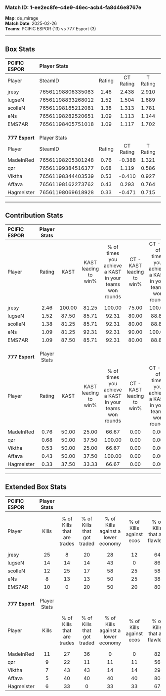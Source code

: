 ### Match ID: 1-ee2ec8fe-c4e9-46ec-acb4-fa8d46e8767e  
**Map**: de_mirage  
**Match Date**: 2025-02-26  
**Teams**: PCIFIC ESPOR (13) vs 777 Esport (3)  

---  

## Box Stats  

| **PCIFIC ESPOR** | Player Stats      |        |           |          |        |       |       |         |        |      |     |
| :- | :- | :-: | :-: | :-: | :-: | :-: | :-: | :-: | :-: | :-: | :-: |
| Player           | SteamID           | Rating | CT Rating | T Rating |  KAST  |  ADR  | Kills | Assists | Deaths | K/D  | HS% |
| jresy            | 76561198806335083 |  2.46  |   2.438   |  2.910   | 100.00 | 178.3 |  25   |    7    |   9    | 2.78 | 48  |
| lugseN           | 76561198833268012 |  1.52  |   1.504   |  1.689   | 87.50  | 79.4  |  14   |    1    |   6    | 2.33 | 35  |
| scolleN          | 76561198185212081 |  1.38  |   1.313   |  1.781   | 81.25  | 83.4  |  12   |    2    |   6    | 2.00 | 58  |
| eNs              | 76561198282520651 |  1.09  |   1.113   |  1.144   | 81.25  | 58.8  |   8   |    2    |   6    | 1.33 | 50  |
| EMS7AR           | 76561198405751018 |  1.09  |   1.117   |  1.702   | 87.50  | 67.4  |  10   |    5    |   12   | 0.83 | 70  |
|                  |                   |        |           |          |        |       |       |         |        |      |     |
|                  |                   |        |           |          |        |       |       |         |        |      |     |
|                  |                   |        |           |          |        |       |       |         |        |      |     |
| **777 Esport**   | Player Stats      |        |           |          |        |       |       |         |        |      |     |
| Player           | SteamID           | Rating | CT Rating | T Rating |  KAST  |  ADR  | Kills | Assists | Deaths | K/D  | HS% |
| MadeInRed        | 76561198205301248 |  0.76  |  -0.388   |  1.321   | 50.00  | 64.4  |  11   |    0    |   14   | 0.79 | 36  |
| qzr              | 76561199384516377 |  0.68  |   1.119   |  0.586   | 50.00  | 70.6  |   9   |    2    |   14   | 0.64 | 66  |
| Viktha           | 76561198344403539 |  0.53  |  -0.410   |  0.927   | 50.00  | 63.2  |   7   |    3    |   15   | 0.47 | 85  |
| Affava           | 76561198162273762 |  0.43  |   0.293   |  0.764   | 50.00  | 55.1  |   5   |    3    |   14   | 0.36 | 80  |
| Hagmeister       | 76561198069618928 |  0.33  |  -0.471   |  0.715   | 37.50  | 32.6  |   6   |    0    |   13   | 0.46 | 66  |
---  

## Contribution Stats  

| **PCIFIC ESPOR** | Player Stats |        |                      |                                                        |                           |                                                             |                          |                                                            |
| :- | :-: | :-: | :-: | :-: | :-: | :-: | :-: | :-: |
| Player           |    Rating    |  KAST  | KAST leading to win% | % of times you achieve a KAST in your teams won rounds | CT - KAST leading to win% | CT - % of times you achieve a KAST in your teams won rounds | T - KAST leading to win% | T - % of times you achieve a KAST in your teams won rounds |
| jresy            |     2.46     | 100.00 |        81.25         |                         100.00                         |           75.00           |                           100.00                            |          100.00          |                           100.00                           |
| lugseN           |     1.52     | 87.50  |        85.71         |                         92.31                          |           80.00           |                            88.89                            |          100.00          |                           100.00                           |
| scolleN          |     1.38     | 81.25  |        85.71         |                         92.31                          |           80.00           |                            88.89                            |          100.00          |                           100.00                           |
| eNs              |     1.09     | 81.25  |        92.31         |                         92.31                          |           90.00           |                           100.00                            |          100.00          |                           75.00                            |
| EMS7AR           |     1.09     | 87.50  |        85.71         |                         92.31                          |           80.00           |                            88.89                            |          100.00          |                           100.00                           |
|                  |              |        |                      |                                                        |                           |                                                             |                          |                                                            |
|                  |              |        |                      |                                                        |                           |                                                             |                          |                                                            |
|                  |              |        |                      |                                                        |                           |                                                             |                          |                                                            |
| **777 Esport**   | Player Stats |        |                      |                                                        |                           |                                                             |                          |                                                            |
| Player           |    Rating    |  KAST  | KAST leading to win% | % of times you achieve a KAST in your teams won rounds | CT - KAST leading to win% | CT - % of times you achieve a KAST in your teams won rounds | T - KAST leading to win% | T - % of times you achieve a KAST in your teams won rounds |
| MadeInRed        |     0.76     | 50.00  |        25.00         |                         66.67                          |           0.00            |                            0.00                             |          25.00           |                           66.67                            |
| qzr              |     0.68     | 50.00  |        37.50         |                         100.00                         |           0.00            |                            0.00                             |          50.00           |                           100.00                           |
| Viktha           |     0.53     | 50.00  |        25.00         |                         66.67                          |           0.00            |                            0.00                             |          25.00           |                           66.67                            |
| Affava           |     0.43     | 50.00  |        37.50         |                         100.00                         |           0.00            |                            0.00                             |          50.00           |                           100.00                           |
| Hagmeister       |     0.33     | 37.50  |        33.33         |                         66.67                          |           0.00            |                            0.00                             |          33.33           |                           66.67                            |
---  

## Extended Box Stats  

| **PCIFIC ESPOR** | Player Stats |                            |                            |                                    |                         |                              |                                 |        |                             |                                     |                          |                               |                            |
| :- | :-: | :-: | :-: | :-: | :-: | :-: | :-: | :-: | :-: | :-: | :-: | :-: | :-: |
| Player           |    Kills     | % of Kills that are trades | % of Kills that got traded | % of Kills against a lower economy | % of Kills against ecos | % of Kills that are flawless | % of Kills that are close duels | Deaths | % of Deaths that get traded | % of Deaths against a lower economy | % of Deaths against ecos | % of Deaths that are flawless | % of Deaths that are close |
| jresy            |      25      |             8              |             20             |                 28                 |           12            |              64              |                0                |   9    |             33              |                 22                  |            0             |              33               |             33             |
| lugseN           |      14      |             14             |             14             |                 43                 |            0            |              86              |                0                |   6    |             17              |                 17                  |            0             |              67               |             33             |
| scolleN          |      12      |             25             |             17             |                 58                 |           25            |              58              |                8                |   6    |              0              |                  0                  |            0             |              67               |             0              |
| eNs              |      8       |             13             |             13             |                 50                 |           25            |              38              |               13                |   6    |             17              |                 17                  |            0             |              67               |             17             |
| EMS7AR           |      10      |             0              |             20             |                 50                 |           20            |              80              |                0                |   12   |             42              |                 25                  |            0             |              67               |             0              |
|                  |              |                            |                            |                                    |                         |                              |                                 |        |                             |                                     |                          |                               |                            |
|                  |              |                            |                            |                                    |                         |                              |                                 |        |                             |                                     |                          |                               |                            |
|                  |              |                            |                            |                                    |                         |                              |                                 |        |                             |                                     |                          |                               |                            |
| **777 Esport**   | Player Stats |                            |                            |                                    |                         |                              |                                 |        |                             |                                     |                          |                               |                            |
| Player           |    Kills     | % of Kills that are trades | % of Kills that got traded | % of Kills against a lower economy | % of Kills against ecos | % of Kills that are flawless | % of Kills that are close duels | Deaths | % of Deaths that get traded | % of Deaths against a lower economy | % of Deaths against ecos | % of Deaths that are flawless | % of Deaths that are close |
| MadeInRed        |      11      |             27             |             36             |                 0                  |            0            |              82              |                0                |   14   |             29              |                  7                  |            7             |              71               |             7              |
| qzr              |      9       |             22             |             11             |                 11                 |           11            |              56              |               22                |   14   |              7              |                  0                  |            0             |              57               |             0              |
| Viktha           |      7       |             43             |             43             |                 14                 |           14            |              29              |               14                |   15   |             13              |                  0                  |            0             |              53               |             0              |
| Affava           |      5       |             40             |             40             |                 40                 |           40            |              80              |               20                |   14   |             21              |                  0                  |            0             |              79               |             7              |
| Hagmeister       |      6       |             33             |             0              |                 33                 |           33            |              67              |               33                |   13   |             15              |                  8                  |            0             |              77               |             0              |

